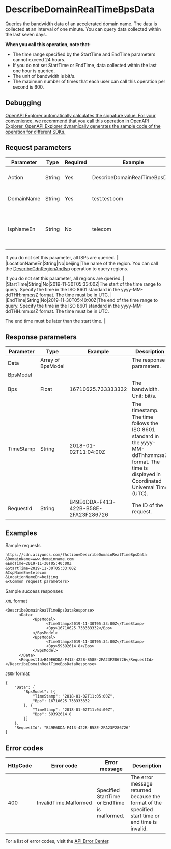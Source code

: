 # DescribeDomainRealTimeBpsData

Queries the bandwidth data of an accelerated domain name. The data is collected at an interval of one minute. You can query data collected within the last seven days.

**When you call this operation, note that:**

-   The time range specified by the StartTime and EndTime parameters cannot exceed 24 hours.
-   If you do not set StartTime or EndTime, data collected within the last one hour is queried.
-   The unit of bandwidth is bit/s.
-   The maximum number of times that each user can call this operation per second is 600.

## Debugging

[OpenAPI Explorer automatically calculates the signature value. For your convenience, we recommend that you call this operation in OpenAPI Explorer. OpenAPI Explorer dynamically generates the sample code of the operation for different SDKs.](https://api.aliyun.com/#product=Cdn&api=DescribeDomainRealTimeBpsData&type=RPC&version=2018-05-10)

## Request parameters

|Parameter|Type|Required|Example|Description|
|---------|----|--------|-------|-----------|
|Action|String|Yes|DescribeDomainRealTimeBpsData|The operation that you want to perform. Set the value to **DescribeDomainRealTimeBpsData**. |
|DomainName|String|Yes|test.test.com|The accelerated domain names. Separate multiple domain names with commas \(,\). |
|IspNameEn|String|No|telecom|The name of the Internet service provider \(ISP\) for your Content Delivery Network \(CDN\) service. You can call the [DescribeCdnRegionAndIsp](~~91077~~) operation to query the ISP name.

If you do not set this parameter, all ISPs are queried. |
|LocationNameEn|String|No|beijing|The name of the region. You can call the [DescribeCdnRegionAndIsp](~~91077~~) operation to query regions.

If you do not set this parameter, all regions are queried. |
|StartTime|String|No|2019-11-30T05:33:00Z|The start of the time range to query. Specify the time in the ISO 8601 standard in the yyyy-MM-ddTHH:mm:ssZ format. The time must be in UTC. |
|EndTime|String|No|2019-11-30T05:40:00Z|The end of the time range to query. Specify the time in the ISO 8601 standard in the yyyy-MM-ddTHH:mm:ssZ format. The time must be in UTC.

The end time must be later than the start time. |

## Response parameters

|Parameter|Type|Example|Description|
|---------|----|-------|-----------|
|Data|Array of BpsModel| |The response parameters. |
|BpsModel| | | |
|Bps|Float|16710625.733333332|The bandwidth. Unit: bit/s. |
|TimeStamp|String|2018-01-02T11:04:00Z|The timestamp. The time follows the ISO 8601 standard in the yyyy-MM-ddThh:mm:ssZ format. The time is displayed in Coordinated Universal Time \(UTC\). |
|RequestId|String|B49E6DDA-F413-422B-B58E-2FA23F286726|The ID of the request. |

## Examples

Sample requests

```
https://cdn.aliyuncs.com/?Action=DescribeDomainRealTimeBpsData
&DomainName=www.domainname.com
&EndTime=2019-11-30T05:40:00Z
&StartTime=2019-11-30T05:33:00Z
&IspNameEn=telecom
&LocationNameEn=beijing
&<Common request parameters>
```

Sample success responses

`XML` format

```
<DescribeDomainRealTimeBpsDataResponse>
      <Data>
            <BpsModel>
                  <TimeStamp>2019-11-30T05:33:00Z</TimeStamp>
                  <Bps>16710625.733333332</Bps>
            </BpsModel>
            <BpsModel>
                  <TimeStamp>2019-11-30T05:34:00Z</TimeStamp>
                  <Bps>59392614.8</Bps>
            </BpsModel>
      </Data>
      <RequestId>B49E6DDA-F413-422B-B58E-2FA23F286726</RequestId>
</DescribeDomainRealTimeBpsDataResponse>
```

`JSON` format

```
{
    "Data": {
        "BpsModel": [{
            "TimeStamp": "2018-01-02T11:05:00Z",
            "Bps": 16710625.733333332
        }, {
            "TimeStamp": "2018-01-02T11:04:00Z",
            "Bps": 59392614.8
        }]
    },
    "RequestId": "B49E6DDA-F413-422B-B58E-2FA23F286726"
}
```

## Error codes

|HttpCode|Error code|Error message|Description|
|--------|----------|-------------|-----------|
|400|InvalidTime.Malformed|Specified StartTime or EndTime is malformed.|The error message returned because the format of the specified start time or end time is invalid.|

For a list of error codes, visit the [API Error Center](https://error-center.alibabacloud.com/status/product/Cdn).

